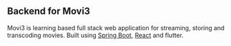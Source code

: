## Backend for Movi3

Movi3 is learning based full stack web application for streaming, storing and transcoding movies. Built using [Spring Boot](https://github.com/YasserYka/Movi3), [React](https://github.com/YasserYka/Movi3-React) and flutter.
